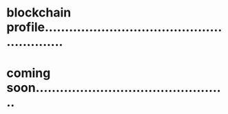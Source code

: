 # blockchain profile..........................................................
# coming soon................................................
